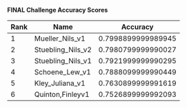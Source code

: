 **FINAL Challenge Accuracy Scores**



|Rank|Name|Accuracy|
|----|-----|---|
|1|Mueller_Nils_v1|0.7998899999989945|
|2|Stuebling_Nils_v2|0.7980799999990027|
|3|Stuebling_Nils_v1|0.7921999999990295|
|4|Schoene_Lew_v1|0.7888099999990449|
|5|Kley_Juliana_v1|0.7630899999991619|
|6|Quinton,Finleyv1|0.7526899999992093|
